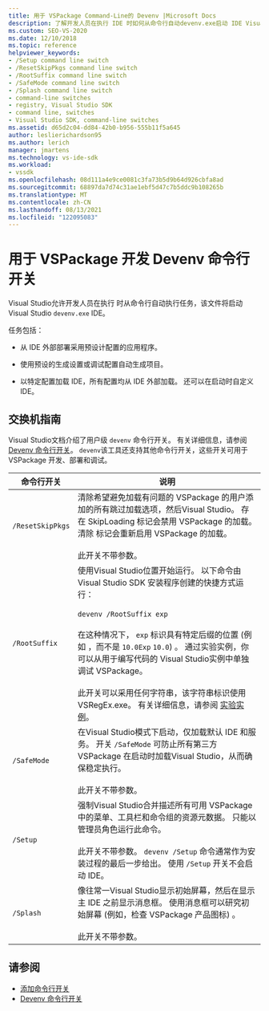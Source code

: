 ```yaml
---
title: 用于 VSPackage Command-Line的 Devenv |Microsoft Docs
description: 了解开发人员在执行 IDE 时如何从命令行自动devenv.exe启动 IDE Visual Studio任务。
ms.custom: SEO-VS-2020
ms.date: 12/10/2018
ms.topic: reference
helpviewer_keywords:
- /Setup command line switch
- /ResetSkipPkgs command line switch
- /RootSuffix command line switch
- /SafeMode command line switch
- /Splash command line switch
- command-line switches
- registry, Visual Studio SDK
- command line, switches
- Visual Studio SDK, command-line switches
ms.assetid: d65d2c04-dd84-42b0-b956-555b11f5a645
author: leslierichardson95
ms.author: lerich
manager: jmartens
ms.technology: vs-ide-sdk
ms.workload:
- vssdk
ms.openlocfilehash: 08d111a4e9ce0081c3fa73b5d9b64d926cbfa8ad
ms.sourcegitcommit: 68897da7d74c31ae1ebf5d47c7b5ddc9b108265b
ms.translationtype: MT
ms.contentlocale: zh-CN
ms.lasthandoff: 08/13/2021
ms.locfileid: "122095083"
---
```

# <a name="devenv-command-line-switches-for-vspackage-development"></a>用于 VSPackage 开发 Devenv 命令行开关

Visual Studio允许开发人员在执行 时从命令行自动执行任务，该文件将启动 Visual Studio `devenv.exe` IDE。

 任务包括：

- 从 IDE 外部部署采用预设计配置的应用程序。

- 使用预设的生成设置或调试配置自动生成项目。

- 以特定配置加载 IDE，所有配置均从 IDE 外部加载。 还可以在启动时自定义 IDE。

## <a name="guidelines-for-switches"></a>交换机指南

Visual Studio文档介绍了用户级 `devenv` 命令行开关。 有关详细信息，请参阅 [Devenv 命令行开关](../ide/reference/devenv-command-line-switches.md)。 `devenv`该工具还支持其他命令行开关，这些开关可用于 VSPackage 开发、部署和调试。

| 命令行开关 | 说明 |
|---------------------| - |
| `/ResetSkipPkgs` | 清除希望避免加载有问题的 VSPackage 的用户添加的所有跳过加载选项，然后Visual Studio。 存在 SkipLoading 标记会禁用 VSPackage 的加载。 清除 标记会重新启用 VSPackage 的加载。<br /><br /> 此开关不带参数。 |
| `/RootSuffix` | 使用Visual Studio位置开始运行。 以下命令由 Visual Studio SDK 安装程序创建的快捷方式运行：<br /><br /> `devenv /RootSuffix exp`<br /><br /> 在这种情况下， `exp` 标识具有特定后缀的位置 (例如 ，而不是 `10.0Exp` `10.0`) 。 通过实验实例，你可以从用于编写代码的 Visual Studio实例中单独调试 VSPackage。<br /><br /> 此开关可以采用任何字符串，该字符串标识使用 VSRegEx.exe。 有关详细信息，请参阅 [实验实例](../extensibility/the-experimental-instance.md)。 |
| `/SafeMode` | 在Visual Studio模式下启动，仅加载默认 IDE 和服务。 开关 `/SafeMode` 可防止所有第三方 VSPackage 在启动时加载Visual Studio，从而确保稳定执行。<br /><br /> 此开关不带参数。 |
| `/Setup` | 强制Visual Studio合并描述所有可用 VSPackage 中的菜单、工具栏和命令组的资源元数据。 只能以管理员角色运行此命令。 <br /><br /> 此开关不带参数。 `devenv /Setup` 命令通常作为安装过程的最后一步给出。 使用 `/Setup` 开关不会启动 IDE。|
| `/Splash` | 像往常一Visual Studio显示初始屏幕，然后在显示主 IDE 之前显示消息框。 使用消息框可以研究初始屏幕 (例如，检查 VSPackage 产品图标) 。<br /><br /> 此开关不带参数。 |

## <a name="see-also"></a>请参阅

- [添加命令行开关](../extensibility/adding-command-line-switches.md)
- [Devenv 命令行开关](../ide/reference/devenv-command-line-switches.md)

